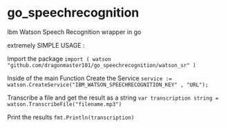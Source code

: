 # go_speechrecognition
Ibm Watson Speech Recognition wrapper in go

extremely SIMPLE USAGE :


Import the package
`import (
  watson "github.com/dragonmaster101/go_speechrecognition/watson_sr"
)`


Inside of the main Function Create the Service
`service := watson.CreateService("IBM_WATSON_SPEECHRECOGNITION_KEY" , "URL");`

Transcribe a file and get the result as a string
`var transcription string = watson.TranscribeFile("filename.mp3")`

Print the results
`fmt.Println(transcription)`
